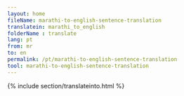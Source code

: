 ```yaml
---
layout: home
fileName: marathi-to-english-sentence-translation
translatein: marathi_to_english
folderName : translate
lang: pt
from: mr
to: en
permalink: /pt/marathi-to-english-sentence-translation
tool: marathi-to-english-sentence-translation
---
```

{% include section/translateinto.html %}